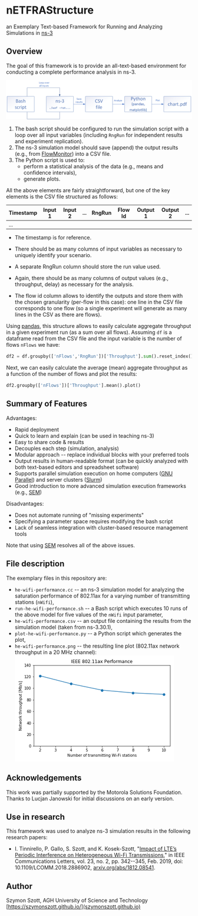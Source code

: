 # nETFRAStructure
an Exemplary Text-based Framework for Running and Analyzing Simulations in [ns-3](https://www.nsnam.org/)

## Overview

The goal of this framework is to provide an all-text-based environment for conducting a complete performance analysis in ns-3.

![](netfrastructure.png)

1. The bash script should be configured to run the simulation script with a loop over all input variables (including `RngRun` for independent results and experiment replication).
2. The ns-3 simulation model should save (append) the output results (e.g., from [FlowMonitor](https://www.nsnam.org/docs/models/html/flow-monitor.html)) into a CSV file.
3. The Python script is used to:
   - perform a statistical analysis of the data (e.g., means and confidence intervals),
   - generate plots.

All the above elements are fairly straightforward, but one of the key elements is the CSV file structured as follows:

| Timestamp | Input  1 | Input 2 | ...  | RngRun | Flow Id | Output 1 | Output 2 | ...  |
| --------- | -------- | ------- | ---- | ------ | ------- | -------- | -------- | ---- |
|  ...      |          |         |      |        |         |          |          |      |

- The timestamp is for reference.

- There should be as many columns of input variables as necessary to uniquely identify your scenario.

- A separate RngRun column should store the run value used.

- Again, there should be as many columns of output values (e.g., throughput, delay) as necessary for the analysis.

- The flow id column allows to identify the outputs and store them with the chosen granularity (per-flow in this case): one line in the CSV file corresponds to one flow (so a single experiment will generate as many lines in the CSV as there are flows).

Using [pandas](https://pandas.pydata.org/), this structure allows to easily calculate aggregate throughput in a given experiment run (as a sum over all flows). Assuming `df` is a dataframe read from the CSV file and the input variable is the number of flows `nFlows` we have:

```python
df2 = df.groupby(['nFlows','RngRun'])['Throughput'].sum().reset_index()
```

Next, we can easily calculate the average (mean) aggregate throughput as a function of the number of flows and plot the results:

```python
df2.groupby(['nFlows'])['Throughput'].mean().plot()
```

## Summary of Features

Advantages:

- Rapid deployment
- Quick to learn and explain (can be used in teaching ns-3)
- Easy to share code & results
- Decouples each step (simulation, analysis) 
- Modular approach -- replace individual blocks with your preferred tools
- Output results in human-readable format (can be quickly analyzed with both text-based editors and spreadsheet software)
- Supports parallel simulation execution on home computers ([GNU Parallel](https://www.gnu.org/software/parallel/)) and server clusters ([Slurm](https://slurm.schedmd.com/documentation.html))
- Good introduction to more advanced simulation execution frameworks (e.g., [SEM](https://simulationexecutionmanager.readthedocs.io/))

Disadvantages:

- Does not automate running of "missing experiments"
- Specifying a parameter space requires modifying the bash script
- Lack of seamless integration with cluster-based resource management tools

Note that using [SEM](https://simulationexecutionmanager.readthedocs.io/) resolves all of the above issues.

## File description

The exemplary files in this repository are:

- `he-wifi-performance.cc` -- an ns-3 simulation model for analyzing the saturation performance of 802.11ax for a varying number of transmitting stations (`nWifi`),
- `run-he-wifi-performance.sh` -- a Bash script which executes 10 runs of the above model for five values of the `nWifi` input parameter,
- `he-wifi-performance.csv` -- an output file containing the results from the simulation model (taken from ns-3.30.1),
- `plot-he-wifi-performance.py` --  a Python script which generates the plot,
- `he-wifi-performance.png` -- the resulting line plot (802.11ax network throughput in a 20 MHz channel):
  ![](he-wifi-performance.png)

## Acknowledgements

This work was partially supported by the Motorola Solutions Foundation. Thanks to Lucjan Janowski for initial discussions on an early version.

## Use in research

This framework was used to analyze ns-3 simulation results in the following research papers:

- I. Tinnirello, P. Gallo, S. Szott, and K. Kosek-Szott, "[Impact of LTE’s Periodic Interference on Heterogeneous Wi-Fi Transmissions](http://ieeexplore.ieee.org/stamp/stamp.jsp?tp=&arnumber=8576599&isnumber=5534602)," in IEEE Communications Letters, vol. 23, no. 2, pp. 342--345, Feb. 2019, doi: 10.1109/LCOMM.2018.2886902, [arxiv.org/abs/1812.08541](https://arxiv.org/abs/1812.08541).

## Author

Szymon Szott, AGH University of Science and Technology  
[https://szymonszott.github.io/](szymonszott.github.io)
